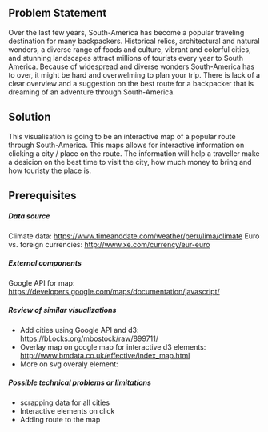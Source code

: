 ## Problem Statement
Over the last few years, South-America has become a popular traveling destination for many backpackers. Historical relics, architectural and natural wonders, a diverse range of foods and culture, vibrant and colorful cities, and stunning landscapes attract millions of tourists every year to South America. Because of widespread and diverse wonders South-America has to over, it might be hard and overwelming to plan your trip. There is lack of a clear overview and a suggestion on the best route for a backpacker that is dreaming of an adventure through South-America.

## Solution
This visualisation is going to be an interactive map of a popular route through South-America. This maps allows for interactive information on clicking a city / place on the route. The information will help a traveller make a desicion on the best time to visit the city, how much money to bring and how touristy the place is.

## Prerequisites
##### Data source
Climate data: https://www.timeanddate.com/weather/peru/lima/climate
Euro vs. foreign currencies: http://www.xe.com/currency/eur-euro

##### External components
Google API for map: https://developers.google.com/maps/documentation/javascript/

##### Review of similar visualizations
- Add cities using Google API and d3: https://bl.ocks.org/mbostock/raw/899711/
- Overlay map on google map for interactive d3 elements: http://www.bmdata.co.uk/effective/index_map.html
- More on svg overaly element: 

##### Possible technical problems or limitations
- scrapping data for all cities
- Interactive elements on click
- Adding route to the map
